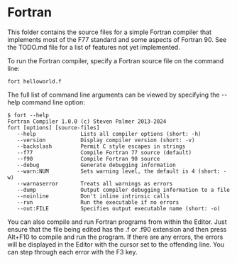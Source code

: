 # Fortran

This folder contains the source files for a simple Fortran compiler that
implements most of the F77 standard and some aspects of Fortran 90.
See the TODO.md file for a list of features not yet implemented.

To run the Fortran compiler, specify a Fortran source file on the command
line:

`fort helloworld.f`

The full list of command line arguments can be viewed by specifying the
--help command line option:

```
$ fort --help
Fortran Compiler 1.0.0 (c) Steven Palmer 2013-2024
fort [options] [source-files]
   --help              Lists all compiler options (short: -h)
   --version           Display compiler version (short: -v)
   --backslash         Permit C style escapes in strings
   --f77               Compile Fortran 77 source (default)
   --f90               Compile Fortran 90 source
   --debug             Generate debugging information
   --warn:NUM          Sets warning level, the default is 4 (short: -w)
   --warnaserror       Treats all warnings as errors
   --dump              Output compiler debugging information to a file
   --noinline          Don't inline intrinsic calls
   --run               Run the executable if no errors
   --out:FILE          Specifies output executable name (short: -o)
```

You can also compile and run Fortran programs from within the Editor. Just
ensure that the file being edited has the .f or .f90 extension and then
press Alt+F10 to compile and run the program. If there are any errors,
the errors will be displayed in the Editor with the cursor set to the
offending line. You can step through each error with the F3 key.
